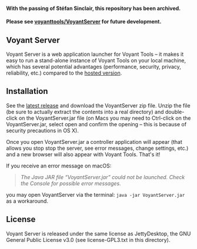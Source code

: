 #### With the passing of Stéfan Sinclair, this repository has been archived. ####
#### Please see [voyanttools/VoyantServer](https://github.com/voyanttools/VoyantServer) for future development. ####

## Voyant Server ##

Voyant Server is a web application launcher for Voyant Tools – it makes it easy to run a stand-alone instance of Voyant Tools on your local machine, which has several potential advantages (performance, security, privacy, reliability, etc.) compared to the [hosted version](http://voyant-tools.org).

## Installation ##

See the [latest release](https://github.com/sgsinclair/VoyantServer/releases/latest) and download the VoyantServer zip file. Unzip the file (be sure to actually extract the contents into a real directory) and double-click on the VoyantServer.jar file (on Macs you may need to Ctrl-click on the VoyantServer.jar, select open and confirm the opening – this is because of security precautions in OS X).

Once you open VoyantServer.jar a controller application will appear (that allows you stop stop the server, see error messages, change settings, etc.) and a new browser will also appear with Voyant Tools. That's it!

If you receive an error message on macOS:
> *The Java JAR file “VoyantServer.jar” could not be launched. Check the Console for possible error messages.*

you may open VoyantServer via the terminal: `java -jar VoyantServer.jar` as a workaround.

## License ##
Voyant Server is released under the same license as JettyDesktop, the GNU General Public License v3.0 (see license-GPL3.txt in this directory).
